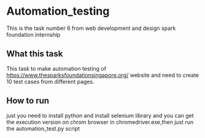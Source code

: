 # Automation_testing
This is the task number 6 from web development and design spark foundation internship
## What this task 
This task to make automation testing of https://www.thesparksfoundationsingapore.org/ website and need to create 10 test cases from different pages.
## How to run
just you need to install python and install selenium library and you can get the execution version on chrom browser in chromedriver.exe,then just run the automation_test.py script 

